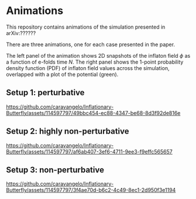 # Animations

This repository contains animations of the simulation presented in arXiv:??????

There are three animations, one for each case presented in the paper.

The left panel of the animation shows 2D snapshots of the inflaton field $\phi$ as a function of e-folds time $N$. The right panel shows the 1-point probability density function (PDF) of inflaton field values across the simulation, overlapped with a plot of the potential (green).

## Setup 1: perturbative

https://github.com/caravangelo/Inflationary-Butterfly/assets/114597797/49bbc454-ec88-4347-be68-8d3f92de816e

## Setup 2: highly non-perturbative

https://github.com/caravangelo/Inflationary-Butterfly/assets/114597797/af6ab407-3ef6-4711-9ee3-f9effc565657

## Setup 3: non-perturbative

https://github.com/caravangelo/Inflationary-Butterfly/assets/114597797/3f4ae70d-b6c2-4c49-8ec1-2d950f3e1194








